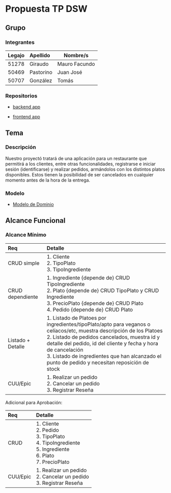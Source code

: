 # Propuesta TP DSW

## Grupo

### Integrantes

| Legajo | Apellido  | Nombre/s      |
| :----- | :-------- | ------------- |
| 51278  | Giraudo   | Mauro Facundo |
| 50469  | Pastorino | Juan José     |
| 50707  | González  | Tomás         |

### Repositorios

- [backend app](https://github.com/MauroGiraudo/tp_DSW_backend/tree/main)

* [frontend app](https://github.com/MauroGiraudo/tp_DSW_frontend)

## Tema

### Descripción

Nuestro proyectó tratará de una aplicación para un restaurante que permitirá a los clientes, entre otras funcionalidades, registrarse e iniciar sesión (identificarse) y realizar pedidos, armándolos con los distintos platos disponibles. Estos tienen la posibilidad de ser cancelados en cualquier momento antes de la hora de la entrega.

### Modelo

- [Modelo de Dominio](https://github.com/MauroGiraudo/tp-DSW/blob/main/Modelo_de_Dominio_Premilimar_TP_DSW.drawio.pdf)

## Alcance Funcional

### Alcance Mínimo

| Req               | Detalle                                                                                                                                                                                                                                                                                                                                     |
| :---------------- | :------------------------------------------------------------------------------------------------------------------------------------------------------------------------------------------------------------------------------------------------------------------------------------------------------------------------------------------ |
| CRUD simple       | 1. Cliente<br>2. TipoPlato<br>3. TipoIngrediente                                                                                                                                                                                                                                                                                            |
| CRUD dependiente  | 1. Ingrediente {depende de} CRUD TipoIngrediente<br>2. Plato {depende de} CRUD TipoPlato y CRUD Ingrediente<br>3. PrecioPlato {depende de} CRUD Plato<br>4. Pedido {depende de} CRUD Plato                                                                                                                                                  |
| Listado + Detalle | 1. Listado de Platoes por ingredientes/tipoPlato/apto para veganos o celíacos/etc, muestra descripción de los Platoes<br>2. Listado de pedidos cancelados, muestra id y detalle del pedido, id del cliente y fecha y hora de cancelación<br>3. Listado de ingredientes que han alcanzado el punto de pedido y necesitan reposición de stock |
| CUU/Epic          | 1. Realizar un pedido<br>2. Cancelar un pedido<br>3. Registrar Reseña                                                                                                                                                                                                                                                                       |

Adicional para Aprobación:

| Req      | Detalle                                                                                                       |
| :------- | :------------------------------------------------------------------------------------------------------------ |
| CRUD     | 1. Cliente<br>2. Pedido<br>3. TipoPlato<br>4. TipoIngrediente<br>5. Ingrediente<br>6. Plato<br>7. PrecioPlato |
| CUU/Epic | 1. Realizar un pedido<br>2. Cancelar un pedido<br>3. Registrar Reseña                                         |
